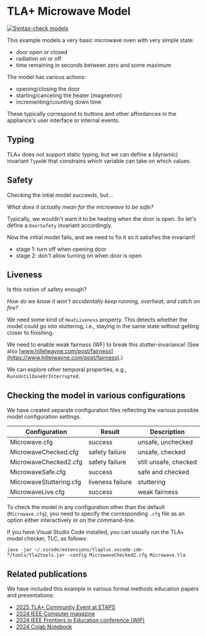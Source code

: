 # TLA+ Microwave Model

[![Syntax-check models](https://github.com/lucformalmethodscourse/microwave-tla/actions/workflows/main.yml/badge.svg)](https://github.com/lucformalmethodscourse/microwave-tla/actions/workflows/main.yml)

This example models a very basic microwave oven with very simple state:

- door open or closed
- radiation on or off
- time remaining in seconds between zero and some maximum

The model has various actions:

- opening/closing the door
- starting/canceling the heater (magnetron)
- incrementing/counting down time

These typically correspond to buttons and other affordances in the appliance's user interface or internal events.

## Typing

TLA+ does not support static typing, but we can define a (dynamic) invariant `TypeOK` that constrains which variable can take on which values.

## Safety

Checking the intial model succeeds, but...

*What does it actually mean for the microwave to be safe?*

Typically, we wouldn't want it to be heating when the door is open. 
So let's define a `DoorSafety` invariant accordingly.

Now the initial model fails, and we need to fix it so it satisfies the invariant!

- stage 1: turn off when opening door
- stage 2: don't allow turning on when door is open

## Liveness

Is this notion of safety enough? 

*How do we know it won't accidentally keep running, overheat, and catch on fire?*

We need some kind of `HeatLiveness` property.
This detects whether the model could go into stuttering, i.e., staying in the same state without getting closer to finishing.

We need to enable weak fairness (WF) to break this stutter-invariance! 
(See also [www.hillelwayne.com/post/fairness](https://www.hillelwayne.com/post/fairness).)

We can explore other temporal properties, e.g., `RunsUntilDoneOrInterrupted`.

## Checking the model in various configurations

We have created separate configuration files reflecting the various possible model configuration settings.

| Configuration | Result | Description |
| --- | --- | --- |
| Microwave.cfg | success | unsafe, unchecked |
| MicrowaveChecked.cfg | safety failure | unsafe, checked |
| MicrowaveChecked2.cfg | safety failure | still unsafe, checked |
| MicrowaveSafe.cfg | success | safe and checked |
| MicrowaveStuttering.cfg | liveness failure | stuttering |
| MicrowaveLive.cfg | success | weak fairness |

To check the model in any configuration other than the default (`Microwave.cfg`), you need to specify the corresponding `.cfg` file as an option either interactively or on the command-line.

If you have Visual Studio Code installed, you can usually run the TLA+ model checker, TLC, as follows:

```
java -jar ~/.vscode/extensions/tlaplus.vscode-ide-*/tools/tla2tools.jar -config MicrowaveChecked2.cfg Microwave.tla
```

## Related publications

We have included this example in various formal methods education papers and presentations:

- [2025 TLA+ Community Event at ETAPS](https://conf.tlapl.us/2025-etaps/)
- [2024 IEEE Computer magazine](https://ieeexplore.ieee.org/document/10754605)
- [2024 IEEE Frontiers in Education conference (WIP)](https://ieeexplore.ieee.org/document/10893422)
- [2024 Colab Notebook](https://figshare.com/articles/software/TLA_Model_Checking_in_Colab_Microwave_Oven_WIP_/27122916)
